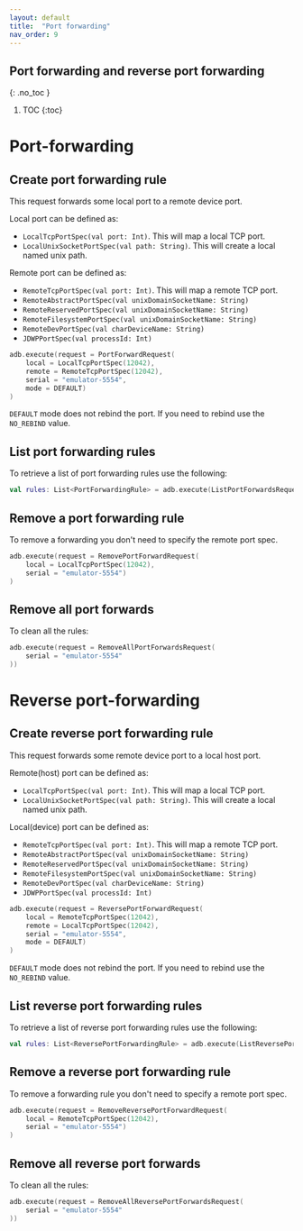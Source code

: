 ```yaml
---
layout: default
title:  "Port forwarding"
nav_order: 9
---
```


## Port forwarding and reverse port forwarding
{: .no_toc }

1. TOC
{:toc}

# Port-forwarding

## Create port forwarding rule

This request forwards some local port to a remote device port.

Local port can be defined as:

- `LocalTcpPortSpec(val port: Int)`. This will map a local TCP port.
- `LocalUnixSocketPortSpec(val path: String)`. This will create a local named unix path.

Remote port can be defined as:

- `RemoteTcpPortSpec(val port: Int)`. This will map a remote TCP port.
- `RemoteAbstractPortSpec(val unixDomainSocketName: String)`
- `RemoteReservedPortSpec(val unixDomainSocketName: String)`
- `RemoteFilesystemPortSpec(val unixDomainSocketName: String)`
- `RemoteDevPortSpec(val charDeviceName: String)`
- `JDWPPortSpec(val processId: Int)`

```kotlin
adb.execute(request = PortForwardRequest(
    local = LocalTcpPortSpec(12042), 
    remote = RemoteTcpPortSpec(12042), 
    serial = "emulator-5554",
    mode = DEFAULT)
) 
```

`DEFAULT` mode does not rebind the port. If you need to rebind use the `NO_REBIND` value.

## List port forwarding rules

To retrieve a list of port forwarding rules use the following:

```kotlin
val rules: List<PortForwardingRule> = adb.execute(ListPortForwardsRequest("emulator-5554"))
```

## Remove a port forwarding rule

To remove a forwarding you don't need to specify the remote port spec.

```kotlin
adb.execute(request = RemovePortForwardRequest(
    local = LocalTcpPortSpec(12042), 
    serial = "emulator-5554")
) 
```

## Remove all port forwards

To clean all the rules:

```kotlin
adb.execute(request = RemoveAllPortForwardsRequest(
    serial = "emulator-5554"
)) 
```

# Reverse port-forwarding

## Create reverse port forwarding rule

This request forwards some remote device port to a local host port.

Remote(host) port can be defined as:

- `LocalTcpPortSpec(val port: Int)`. This will map a local TCP port.
- `LocalUnixSocketPortSpec(val path: String)`. This will create a local named unix path.

Local(device) port can be defined as:

- `RemoteTcpPortSpec(val port: Int)`. This will map a remote TCP port.
- `RemoteAbstractPortSpec(val unixDomainSocketName: String)`
- `RemoteReservedPortSpec(val unixDomainSocketName: String)`
- `RemoteFilesystemPortSpec(val unixDomainSocketName: String)`
- `RemoteDevPortSpec(val charDeviceName: String)`
- `JDWPPortSpec(val processId: Int)`

```kotlin
adb.execute(request = ReversePortForwardRequest(
    local = RemoteTcpPortSpec(12042), 
    remote = LocalTcpPortSpec(12042), 
    serial = "emulator-5554",
    mode = DEFAULT)
) 
```

`DEFAULT` mode does not rebind the port. If you need to rebind use the `NO_REBIND` value.

## List reverse port forwarding rules

To retrieve a list of reverse port forwarding rules use the following:

```kotlin
val rules: List<ReversePortForwardingRule> = adb.execute(ListReversePortForwardsRequest(), "emulator-5554")
```

## Remove a reverse port forwarding rule

To remove a forwarding rule you don't need to specify a remote port spec.

```kotlin
adb.execute(request = RemoveReversePortForwardRequest(
    local = RemoteTcpPortSpec(12042), 
    serial = "emulator-5554")
) 
```

## Remove all reverse port forwards

To clean all the rules:

```kotlin
adb.execute(request = RemoveAllReversePortForwardsRequest(
    serial = "emulator-5554"
)) 
```
